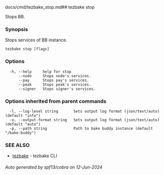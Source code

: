 docs/cmd/tezbake_stop.md## tezbake stop

Stops BB.

### Synopsis

Stops services of BB instance.

```
tezbake stop [flags]
```

### Options

```
  -h, --help     help for stop
      --node     Stops node's services.
      --pay      Stops pay's services.
      --peak     Stops peak's services.
      --signer   Stops signer's services.
```

### Options inherited from parent commands

```
  -l, --log-level string       Sets output log format (json/text/auto) (default "info")
  -o, --output-format string   Sets output log format (json/text/auto) (default "auto")
  -p, --path string            Path to bake buddy instance (default "/bake-buddy")
```

### SEE ALSO

* [tezbake](/tezbake/reference/cmd/tezbake)	 - tezbake CLI

###### Auto generated by spf13/cobra on 12-Jun-2024
